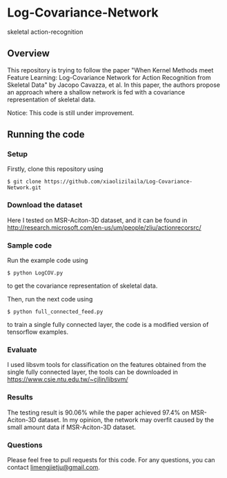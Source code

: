 # Log-Covariance-Network
skeletal action-recognition

## Overview

This repository is trying to follow the paper "When Kernel Methods meet Feature Learning: Log-Covariance Network for Action Recognition from Skeletal Data" by Jacopo Cavazza, et al. In this paper, the authors propose an approach where a shallow
network is fed with a covariance representation of skeletal data.

Notice: This code is still under improvement. 

## Running the code

### Setup

Firstly, clone this repository using

`$ git clone https://github.com/xiaolizilaila/Log-Covariance-Network.git`

### Download the dataset

Here I tested on MSR-Aciton-3D dataset, and it can be found in http://research.microsoft.com/en-us/um/people/zliu/actionrecorsrc/

### Sample code

Run the example code using

`$ python LogCOV.py`
 
to get the covariance representation of skeletal data.
 
Then, run the next code using
 
`$ python full_connected_feed.py`
 
to train a single fully connected layer, the code is a modified version of tensorflow examples.
 
 ### Evaluate
 
 I used libsvm tools for classification on the features obtained from the single fully connected layer, the tools can be downloaded in https://www.csie.ntu.edu.tw/~cjlin/libsvm/
 
 ### Results
 
 The testing result is 90.06% while the paper achieved 97.4% on MSR-Aciton-3D dataset. In my opinion, the network may overfit caused by the small amount data if MSR-Aciton-3D dataset.
 
 ### Questions 
 
 Please feel free to pull requests for this code. For any questions, you can contact limengjietju@gmail.com.
 
